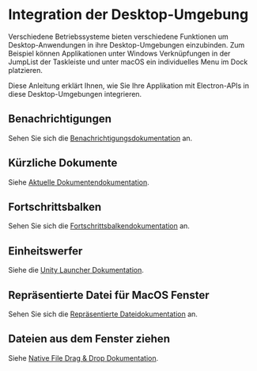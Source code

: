 # Integration der Desktop-Umgebung

Verschiedene Betriebssysteme bieten verschiedene Funktionen um Desktop-Anwendungen in ihre Desktop-Umgebungen einzubinden. Zum Beispiel können Applikationen unter Windows Verknüpfungen in der JumpList der Taskleiste und unter macOS ein individuelles Menu im Dock platzieren.

Diese Anleitung erklärt Ihnen, wie Sie Ihre Applikation mit Electron-APIs in diese Desktop-Umgebungen integrieren.

## Benachrichtigungen

Sehen Sie sich die [Benachrichtigungsdokumentation](notifications.md) an.

## Kürzliche Dokumente

Siehe [Aktuelle Dokumentendokumentation](recent-documents.md).

## Fortschrittsbalken

Sehen Sie sich die [Fortschrittsbalkendokumentation](progress-bar.md) an.

## Einheitswerfer

Siehe die [Unity Launcher Dokumentation](https://help.ubuntu.com/community/UnityLaunchersAndDesktopFiles#Adding_shortcuts_to_a_launcher).

## Repräsentierte Datei für MacOS Fenster

Sehen Sie sich die [Repräsentierte Dateidokumentation](represented-file.md) an.

## Dateien aus dem Fenster ziehen

Siehe [Native File Drag & Drop Dokumentation](native-file-drag-drop.md).
